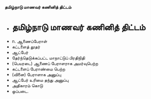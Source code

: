 **தமிழ்நாடு மாணவர் கணினித் திட்டம்**
- # தமிழ்நாடு மாணவர் கணினித் திட்டம்
- n. ஆணைப்பேராள்
- கட்டளைத் தூதர்
- ஆட்பேர்
- தேர்ந்தெடுக்கப்பட்ட மாநாட்டுப் பிரதிநிதி
- (பெயரடை) ஆணைப் பேராளராக அமர்வுபெற்ற
- கட்டளைப் பேராண்மை பெற்ற
- (வினை) பேராளாக அனுப்பு
- ஆட்பேர் உரிமை தந்து அனுப்பு
- அதிகாரம் கொடு
- ஒப்படை.

